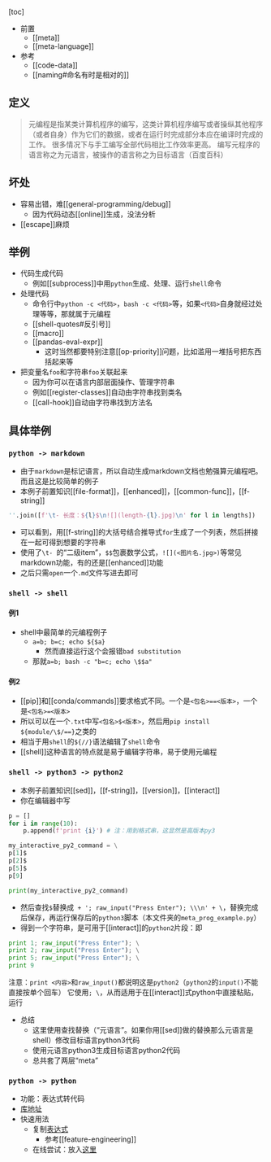 [toc]
- 前置
  - [[meta]]
  - [[meta-language]]
- 参考
  - [[code-data]]
  - [[naming#命名有时是相对的]]
## 定义
> 元编程是指某类计算机程序的编写，这类计算机程序编写或者操纵其他程序（或者自身）作为它们的数据，或者在运行时完成部分本应在编译时完成的工作。
很多情况下与手工编写全部代码相比工作效率更高。
编写元程序的语言称之为元语言，被操作的语言称之为目标语言（百度百科）
## 坏处
- 容易出错，难[[general-programming/debug]]
  - 因为代码动态[[online]]生成，没法分析
- [[escape]]麻烦
## 举例
- 代码生成代码
  - 例如[[subprocess]]中用`python`生成、处理、运行`shell`命令
- 处理代码
  - 命令行中`python -c <代码>`，`bash -c <代码>`等，如果`<代码>`自身就经过处理等等，那就属于元编程
  - [[shell-quotes#反引号]]
  - [[macro]]
  - [[pandas-eval-expr]]
    - 这时当然都要特别注意[[op-priority]]问题，比如滥用一堆括号把东西括起来等
- 把变量名`foo`和字符串`foo`关联起来
  - 因为你可以在语言内部层面操作、管理字符串
  - 例如[[register-classes]]自动由字符串找到类名
  - [[call-hook]]自动由字符串找到方法名
## 具体举例
### `python -> markdown`
- 由于`markdown`是标记语言，所以自动生成markdown文档也勉强算元编程吧。而且这是比较简单的例子
- 本例子前置知识[[file-format]]，[[enhanced]]，[[common-func]]，[[f-string]]
```python
''.join([f'\t- 长度：${l}$\n![](length-{l}.jpg)\n' for l in lengths])
```
- 可以看到，用[[f-string]]的大括号结合推导式`for`生成了一个列表，然后拼接在一起可得到想要的字符串
- 使用了<code>\t-&nbsp;</code>的“二级item”，`$$`包裹数学公式，`![](<图片名.jpg>)`等常见markdown功能，有的还是[[enhanced]]功能
- 之后只需`open`一个`.md`文件写进去即可
### `shell -> shell`
#### 例1
- shell中最简单的元编程例子
  - `a=b; b=c; echo ${$a}`
    - 然而直接运行这个会报错`bad substitution`
  - 那就`a=b; bash -c "b=c; echo \$$a"`
#### 例2
- [[pip]]和[[conda/commands]]要求格式不同。一个是`<包名>==<版本>`，一个是`<包名>=<版本>`
- 所以可以在一个`.txt`中写`<包名>$<版本>`，然后用`pip install ${module/\$/==}`之类的
- 相当于用`shell`的`${//}`语法编辑了`shell`命令
- [[shell]]这种语言的特点就是易于编辑字符串，易于使用元编程
### `shell -> python3 -> python2`
- 本例子前置知识[[sed]]，[[f-string]]，[[version]]，[[interact]]
- 你在编辑器中写
```python
p = []
for i in range(10):
    p.append(f'print {i}') # 注：用到格式串，这显然是高版本py3

my_interactive_py2_command = \
p[1]$
p[2]$
p[5]$
p[9]

print(my_interactive_py2_command)
```
- 然后查找`$`替换成` + '; raw_input("Press Enter"); \\\n' + \`，替换完成后保存，再运行保存后的`python3`脚本（本文件夹的`meta_prog_example.py`）
- 得到一个字符串，是可用于[[interact]]的`python2`片段：即
```python
print 1; raw_input("Press Enter"); \
print 2; raw_input("Press Enter"); \
print 5; raw_input("Press Enter"); \
print 9
```
注意：`print <内容>`和`raw_input()`都说明这是`python2`（`python2`的`input()`不能直接按单个回车）
它使用`; \`，从而适用于在[[interact]]式python中直接粘贴，运行
- 总结
  - 这里使用查找替换（“元语言”。如果你用[[sed]]做的替换那么元语言是shell）修改目标语言python3代码
  - 使用元语言python3生成目标语言python2代码
  - 总共套了两层“meta”
### `python -> python`
- 功能：表达式转代码
- [库地址](https://github.com/wukan1986/expr_codegen)
- 快速用法
  - 复制[表达式](https://github.com/wukan1986/expr_codegen/blob/main/examples/alpha101.txt)
    - 参考[[feature-engineering]]
  - 在线尝试：放入[这里](https://exprcodegen.streamlit.app/)